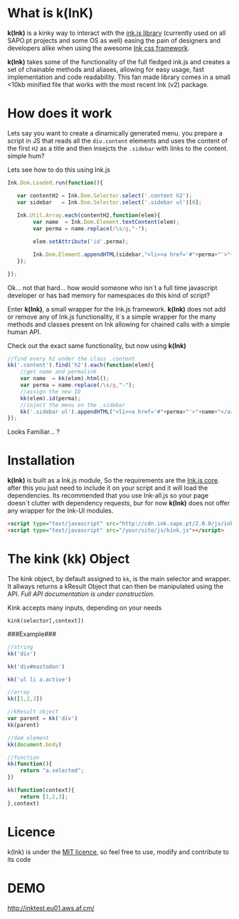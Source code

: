 What is k(InK)
==============

__k(Ink)__ is a kinky way to interact with the [ink.js library](https://github.com/sapo/ink.js) (currently used on all SAPO.pt projects and some OS as well) easing the pain of designers and developers alike when using the awesome [Ink css framework](http://ink.sapo.pt/).

__k(Ink)__ takes some of the functionality of the full fledged ink.js and creates a set of chainable methods and aliases, allowing for easy usage, fast implementation and code readability. This fan made library comes in a small <10kb minified file that works with the most recent Ink (v2) package.

How does it work
================

Lets say you want to create a dinamically generated menu. you prepare a script in JS that reads all the `div.content` elements and uses the content of the first `H2` as a title and then insejcts the `.sidebar` with links to the content. simple hum?

Lets see how to do this using Ink.js

```js
Ink.Dom.Loaded.run(function(){

   var contentH2 = Ink.Dom.Selector.select('.content h2');
   var sidebar   = Ink.Dom.Selector.select('.sidebar ul')[0];
   
   Ink.Util.Array.each(contentH2,function(elem){
        var name  = Ink.Dom.Element.textContent(elem);
        var perma = name.replace(/\s/g,"-");

        elem.setAttribute('id',perma);

        Ink.Dom.Element.appendHTML(sidebar,"<li><a href='#"+perma+"'>"+name+"</a></li>");
   });

}); 
```

Ok... not that hard... how would someone who isn`t a full time javascript developer or has bad memory for namespaces do this kind of script?

Enter __k(Ink)__, a small wrapper for the Ink.js framework.
__k(Ink)__ does not add or remove any of Ink.js functionality, it`s a simple wrapper for the many methods and classes present on Ink allowing for chained calls with a simple human API. 

Check out the exact same functionality, but now using __k(Ink)__
```js
//find every h2 under the class .content
kk('.content').find('h2').each(function(elem){
    //get name and permalink
    var name  = kk(elem).html();
    var perma = name.replace(/\s/g,"-");
    //assign the new ID
    kk(elem).id(perma);
    //inject the menu on the .sidebar
    kk('.sidebar ul').appendHTML("<li><a href='#"+perma+"'>"+name+"</a></li>");
}); 
```

Looks Familiar... ?


Installation
============

__k(Ink)__ is built as a Ink.js module, So the requirements are the [Ink.js core](http://ink.sapo.pt/js/core).
after this you just need to include it on your script and it will load the dependencies. 
Its recommended that you use Ink-all.js so your page doesn`t clutter with dependency requests, 
bur for now __k(Ink)__ does not offer any wrapper for the Ink-UI modules.

```html
<script type="text/javascript" src="http://cdn.ink.sapo.pt/2.0.0/js/ink.min.js"></script>
<script type="text/javascript" src="/your/site/js/kink.js"></script> 
```


The kink (kk) Object
====================


The kink object, by default assigned to `kk`, is the main selector and wrapper. 
It allways returns a kResult Object that can then be manipulated using the API.
_Full API documentation is under construction._


Kink accepts many inputs, depending on your needs

`kink(selector[,context])`

###Example###
```js
//string
kk('div')

kk('div#mastodon')

kk('ul li a.active')

//array
kk([1,2,3])

//kResult object
var parent = kk('div')
kk(parent)

//dom element
kk(document.body)

//function
kk(function(){
    return "a.selected";
})

kk(function(context){
    return [1,2,3];
},context) 
```


Licence
=======
k(Ink) is under the [MIT licence](http://opensource.org/licenses/MIT), so feel free to use, modify and contribute to its code



DEMO
====
http://inktest.eu01.aws.af.cm/
